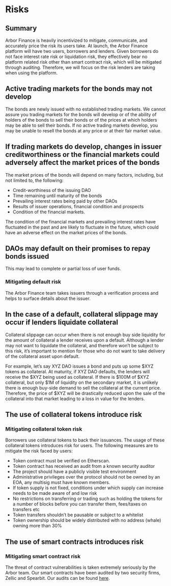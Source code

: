# Risks

## Summary

Arbor Finance is heavily incentivized to mitigate, communicate, and accurately price the risk its users take. At launch, the Arbor Finance platform will have two users, borrowers and lenders. Given borrowers do not face interest rate risk or liquidation risk, they effectively bear no platform related risk other than smart contract risk, which will be mitigated through auditing. Therefore, we will focus on the risk lenders are taking when using the platform.

## Active trading markets for the bonds may not develop

The bonds are newly issued with no established trading markets. We cannot assure you trading markets for the bonds will develop or of the ability of holders of the bonds to sell their bonds or of the prices at which holders may be able to sell their bonds. If no active trading markets develop, you may be unable to resell the bonds at any price or at their fair market value.

## If trading markets do develop, changes in issuer creditworthiness or the financial markets could adversely affect the market prices of the bonds

The market prices of the bonds will depend on many factors, including, but not limited to, the following:

* Credit-worthiness of the issuing DAO
* Time remaining until maturity of the bonds
* Prevailing interest rates being paid by other DAOs
* Results of issuer operations, financial condition and prospects
* Condition of the financial markets.

The condition of the financial markets and prevailing interest rates have fluctuated in the past and are likely to fluctuate in the future, which could have an adverse effect on the market prices of the bonds.

## DAOs may default on their promises to repay bonds issued

This may lead to complete or partial loss of user funds.

### Mitigating default risk

The Arbor Finance team takes issuers through a verification process and helps to surface details about the issuer.

## In the case of a default, collateral slippage may occur if lenders liquidate collateral

Collateral slippage can occur when there is not enough buy side liquidity for the amount of collateral a lender receives upon a default. Although a lender may not want to liquidate the collateral, and therefore won’t be subject to this risk, it’s important to mention for those who do not want to take delivery of the collateral asset upon default.

For example, let’s say XYZ DAO issues a bond and puts up some $XYZ tokens as collateral. At maturity, if XYZ DAO defaults, the lenders will receive the $XYZ being used as collateral. If there is $100M of $XYZ collateral, but only $1M of liquidity on the secondary market, it is unlikely there is enough buy-side demand to sell the collateral at the current price. Therefore, the price of $XYZ will be drastically reduced upon the sale of the collateral into that market leading to a loss in value for the lenders.

## The use of collateral tokens introduce risk

### Mitigating collateral token risk

Borrowers use collateral tokens to back their issuances. The usage of these collateral tokens introduces risk for users. The following measures are to mitigate the risk faced by users:

* Token contract must be verified on Etherscan.
* Token contract has received an audit from a known security auditor
* The project should have a publicly visible test environment
* Administrative privileges over the protocol should not be owned by an EOA, any multisig must have known members.
* If token supply is not fixed, conditions under which supply can increase needs to be made aware of and low risk
* No restrictions on transferring or trading such as holding the tokens for a number of blocks before you can transfer them, fees/taxes on transfers etc
* Token transfers shouldn’t be pausable or subject to a whitelist
* Token ownership should be widely distributed with no address (whale) owning more than 30%

## The use of smart contracts introduces risk

### Mitigating smart contract risk

The threat of contract vulnerabilities is taken extremely seriously by the Arbor team. Our smart contracts have been audited by two security firms, Zellic and Spearbit. Our audits can be found [here](https://github.com/alwaysbegrowing/arbor-contracts/tree/main/audits).
